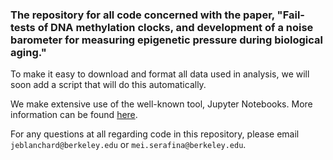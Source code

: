 ### The repository for all code concerned with the paper, "Fail-tests of DNA methylation clocks, and development of a noise barometer for measuring epigenetic pressure during biological aging."

To make it easy to download and format all data used in analysis, we will soon add a script that will do this automatically.

We make extensive use of the well-known tool, Jupyter Notebooks. More information can be found [here](https://jupyter.org/).

For any questions at all regarding code in this repository, please email `jeblanchard@berkeley.edu` or
`mei.serafina@berkeley.edu`.
